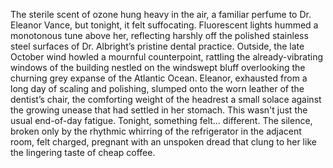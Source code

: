 The sterile scent of ozone hung heavy in the air, a familiar perfume to Dr. Eleanor Vance, but tonight, it felt suffocating.  Fluorescent lights hummed a monotonous tune above her, reflecting harshly off the polished stainless steel surfaces of Dr. Albright’s pristine dental practice. Outside, the late October wind howled a mournful counterpoint, rattling the already-vibrating windows of the building nestled on the windswept bluff overlooking the churning grey expanse of the Atlantic Ocean.  Eleanor, exhausted from a long day of scaling and polishing, slumped onto the worn leather of the dentist’s chair, the comforting weight of the headrest a small solace against the growing unease that had settled in her stomach.  This wasn't just the usual end-of-day fatigue.  Tonight, something felt… different.  The silence, broken only by the rhythmic whirring of the refrigerator in the adjacent room, felt charged, pregnant with an unspoken dread that clung to her like the lingering taste of cheap coffee.
